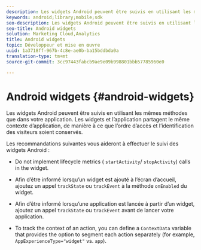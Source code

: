 ```yaml
---
description: Les widgets Android peuvent être suivis en utilisant les mêmes méthodes que dans votre application. Les widgets et l’application partagent le même contexte d’application, de manière à ce que l’ordre d’accès et l’identification des visiteurs soient conservés.
keywords: android;library;mobile;sdk
seo-description: Les widgets Android peuvent être suivis en utilisant les mêmes méthodes que dans votre application. Les widgets et l’application partagent le même contexte d’application, de manière à ce que l’ordre d’accès et l’identification des visiteurs soient conservés.
seo-title: Android widgets
solution: Marketing Cloud,Analytics
title: Android widgets
topic: Développeur et mise en œuvre
uuid: 1a3718ff-967b-4c8e-ae0b-ba15bddbda0a
translation-type: tm+mt
source-git-commit: 3cc97443fabcb9ae9e09b998801bbb57785960e0

---
```



# Android widgets {#android-widgets}

Les widgets Android peuvent être suivis en utilisant les mêmes méthodes que dans votre application. Les widgets et l’application partagent le même contexte d’application, de manière à ce que l’ordre d’accès et l’identification des visiteurs soient conservés.

Les recommandations suivantes vous aideront à effectuer le suivi des widgets Android :

* Do not implement lifecycle metrics ( `startActivity`/ `stopActivity`) calls in the widget.

* Afin d’être informé lorsqu’un widget est ajouté à l’écran d’accueil, ajoutez un appel `trackState` ou `trackEvent` à la méthode `onEnabled` du widget.

* Afin d’être informé lorsqu’une application est lancée à partir d’un widget, ajoutez un appel `trackState` ou `trackEvent` avant de lancer votre application.

* To track the context of an action, you can define a `ContextData` variable that provides the option to segment each action separately (for example, `AppExperienceType="widget"` vs. `app`).


